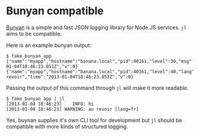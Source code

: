 # Bunyan compatible

[Bunyan](https://github.com/trentm/node-bunyan) is a simple and fast JSON
logging library for Node.JS services. `jl` aims to be compatible.

Here is an example bunyan output:

    $ fake_bunyan_app
    {"name":"myapp","hostname":"banana.local","pid":40161,"level":30,"msg":"hi","time":"2013-01-04T18:46:23.851Z","v":0}
    {"name":"myapp","hostname":"banana.local","pid":40161,"level":40,"lang":"fr","msg":"au revoir","time":"2013-01-04T18:46:23.853Z","v":0}

Passing the output of this command through `jl` will make it more readable.

    $ fake_bunyan_app | jl
    [2013-01-04 18:46:23]    INFO: hi
    [2013-01-04 18:46:23] WARNING: au revoir [lang=fr]

Yes, buynan supplies it's own CLI tool for development but `jl` should
be compatible with more kinds of structured logging.
